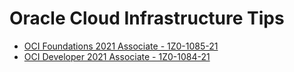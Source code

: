 # Oracle Cloud Infrastructure Tips

* [OCI Foundations 2021 Associate - 1Z0-1085-21](./OCI%20Foundations%20Associate)
* [OCI Developer 2021 Associate - 1Z0-1084-21](./OCI%20Developing%20Cloud%20Native%20Applications)
